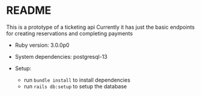 # README

This is a prototype of a ticketing api
Currently it has just the basic endpoints for creating reservations and completing payments


* Ruby version: 3.0.0p0

* System dependencies: postgresql-13

* Setup:
  - run `bundle install` to install dependencies
  - run `rails db:setup` to setup the database
